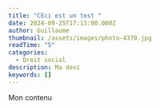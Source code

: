 ```yaml
---
title: "CEci est un test "
date: 2024-09-25T17:13:00.000Z
author: Guillaume
thumbnail: /assets/images/photo-4370.jpg
readTime: "5"
categories:
  - Droit social
description: Ma desc
keywords: []
---
```

Mon contenu
